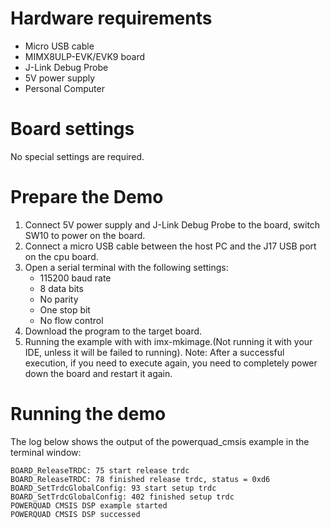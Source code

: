Hardware requirements
=====================
- Micro USB cable
- MIMX8ULP-EVK/EVK9 board
- J-Link Debug Probe
- 5V power supply
- Personal Computer

Board settings
============
No special settings are required.

Prepare the Demo
===============
1.  Connect 5V power supply and J-Link Debug Probe to the board, switch SW10 to power on the board.
2.  Connect a micro USB cable between the host PC and the J17 USB port on the cpu board.
3.  Open a serial terminal with the following settings:
    - 115200 baud rate
    - 8 data bits
    - No parity
    - One stop bit
    - No flow control
4.  Download the program to the target board.
5.  Running the example with with imx-mkimage.(Not running it with your IDE, unless it will be failed to running).
    Note: After a successful execution, if you need to execute again, you need to completely power down the board and restart it again.

Running the demo
================
The log below shows the output of the powerquad_cmsis example in the terminal window:
~~~~~~~~~~~~~~~~~~~~~~~~~~~~~~~~~~~
BOARD_ReleaseTRDC: 75 start release trdc
BOARD_ReleaseTRDC: 78 finished release trdc, status = 0xd6
BOARD_SetTrdcGlobalConfig: 93 start setup trdc
BOARD_SetTrdcGlobalConfig: 402 finished setup trdc
POWERQUAD CMSIS DSP example started
POWERQUAD CMSIS DSP successed
~~~~~~~~~~~~~~~~~~~~~~~~~~~~~~~~~~~
